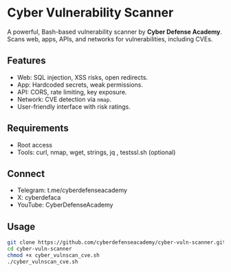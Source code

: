 # Cyber Vulnerability Scanner
A powerful, Bash-based vulnerability scanner by **Cyber Defense Academy**. Scans web, apps, APIs, and networks for vulnerabilities, including CVEs.

## Features
- Web: SQL injection, XSS risks, open redirects.
- App: Hardcoded secrets, weak permissions.
- API: CORS, rate limiting, key exposure.
- Network: CVE detection via `nmap`.
- User-friendly interface with risk ratings.

## Requirements
- Root access
- Tools: curl, nmap, wget, strings, jq , testssl.sh (optional)

## Connect
- Telegram: t.me/cyberdefenseacademy
- X: cyberdefaca
- YouTube: CyberDefenseAcademy




## Usage
```bash
git clone https://github.com/cyberdefenseacademy/cyber-vuln-scanner.git
cd cyber-vuln-scanner
chmod +x cyber_vulnscan_cve.sh
./cyber_vulnscan_cve.sh



